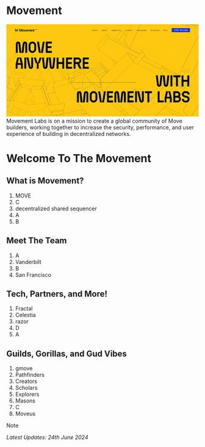 # Movement
<img src="https://github.com/jonhan8352/Movement/blob/main/images/movement.JPG">
Movement Labs is on a mission to create a global community of Move builders, working together to increase the security, performance, and user experience of building in decentralized networks.

# Welcome To The Movement
## What is Movement?
1. MOVE
2. C
3. decentralized shared sequencer
4. A
5. B

## Meet The Team
1. A
2. Vanderbilt
3. B
4. San Francisco

## Tech, Partners, and More!
1. Fractal
2. Celestia
3. razor
4. D
5. A

## Guilds, Gorillas, and Gud Vibes
1. gmove
2. Pathfinders
3. Creators
4. Scholars
5. Explorers
6. Masons
7. C
8. Moveus


> [!NOTE]
> *Latest Updates: 24th June 2024*
